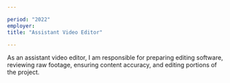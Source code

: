 ```yaml
---

period: "2022"
employer: 
title: "Assistant Video Editor"

---
```


As an assistant video editor, I am responsible for preparing editing software, reviewing raw footage, ensuring content accuracy, and editing portions of the project.
